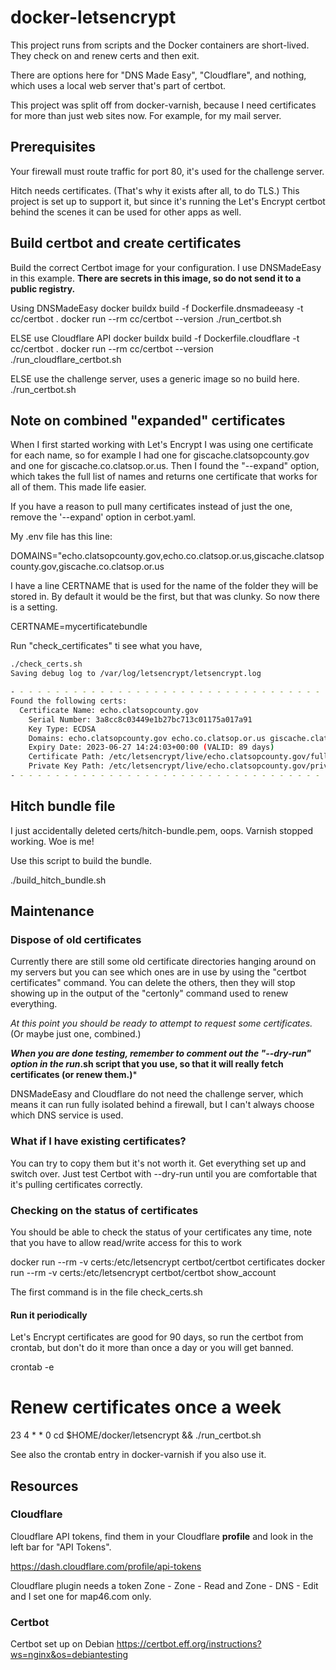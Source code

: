 # docker-letsencrypt

This project runs from scripts and the Docker containers are
short-lived. They check on and renew certs and then exit.

There are options here for "DNS Made Easy", "Cloudflare", and nothing,
which uses a local web server that's part of certbot.  

This project was split off from docker-varnish, because
I need certificates for more than just web sites now. For
example, for my mail server.

## Prerequisites

Your firewall must route traffic for port 80, it's used for
the challenge server.

Hitch needs certificates. (That's why it exists after all, to do TLS.)
This project is set up to support it, but since it's running the
Let's Encrypt certbot behind the scenes it can be used for other apps
as well.

## Build certbot and create certificates

Build the correct Certbot image for your configuration. I use
DNSMadeEasy in this example.  **There are secrets in this image, so do
not send it to a public registry.**

Using DNSMadeEasy
   docker buildx build -f Dockerfile.dnsmadeeasy -t cc/certbot .
   docker run --rm cc/certbot --version
   ./run_certbot.sh

ELSE use Cloudflare API
   docker buildx build -f Dockerfile.cloudflare -t cc/certbot .
   docker run --rm cc/certbot --version
   ./run_cloudflare_certbot.sh

ELSE use the challenge server, uses a generic image so no build here.
    ./run_certbot.sh
    
## Note on combined "expanded" certificates

When I first started working with Let's Encrypt I was using one
certificate for each name, so for example I had one for
giscache.clatsopcounty.gov and one for giscache.co.clatsop.or.us. Then
I found the "--expand" option, which takes the full list of names and
returns one certificate that works for all of them. This made life
easier.

If you have a reason to pull many certificates instead of just the one,
remove the '--expand' option in cerbot.yaml.

My .env file has this line:

DOMAINS="echo.clatsopcounty.gov,echo.co.clatsop.or.us,giscache.clatsopcounty.gov,giscache.co.clatsop.or.us

I have a line CERTNAME that is used for the name of the folder they will be stored in.
By default it would be the first, but that was clunky. So now there is a setting.

CERTNAME=mycertificatebundle

Run "check_certificates" ti see what you have,

```bash
./check_certs.sh
Saving debug log to /var/log/letsencrypt/letsencrypt.log

- - - - - - - - - - - - - - - - - - - - - - - - - - - - - - - - - - - - - - - -
Found the following certs:
  Certificate Name: echo.clatsopcounty.gov
    Serial Number: 3a8cc8c03449e1b27bc713c01175a017a91
    Key Type: ECDSA
    Domains: echo.clatsopcounty.gov echo.co.clatsop.or.us giscache.clatsopcounty.gov giscache.co.clatsop.or.us
    Expiry Date: 2023-06-27 14:24:03+00:00 (VALID: 89 days)
    Certificate Path: /etc/letsencrypt/live/echo.clatsopcounty.gov/fullchain.pem
    Private Key Path: /etc/letsencrypt/live/echo.clatsopcounty.gov/privkey.pem
- - - - - - - - - - - - - - - - - - - - - - - - - - - - - - - - - - - - - - - -
```

## Hitch bundle file

I just accidentally deleted certs/hitch-bundle.pem, oops. Varnish stopped working. Woe is me!

Use this script to build the bundle.

  ./build_hitch_bundle.sh

## Maintenance

### Dispose of old certificates

Currently there are still some old certificate directories hanging
around on my servers but you can see which ones are in use by using
the "certbot certificates" command. You can delete the others, then
they will stop showing up in the output of the "certonly" command used
to renew everything.


*At this point you should be ready to attempt to request some certificates.* (Or maybe just one, combined.)

***When you are done testing, remember to comment out the "--dry-run"
   option in the run*.sh script that you use, so that it will really fetch
   certificates (or renew them.)***

DNSMadeEasy and Cloudflare do not need the challenge server,
which means it can run fully isolated behind a firewall,
but I can't always choose which DNS service is used.

### What if I have existing certificates?

You can try to copy them but it's not worth it. Get everything set up and switch over. Just test Certbot with --dry-run until you are comfortable that it's pulling certificates correctly.

### Checking on the status of certificates

You should be able to check the status of your certificates any time, note
that you have to allow read/write access for this to work

   docker run --rm -v certs:/etc/letsencrypt certbot/certbot certificates
   docker run --rm -v certs:/etc/letsencrypt certbot/certbot show_account

The first command is in the file check_certs.sh

#### Run it periodically

Let's Encrypt certificates are good for 90 days, so run the certbot from crontab, 
but don't do it more than once a day or you will get banned. 

   crontab -e
   # Renew certificates once a week
   23 4  * * 0  cd $HOME/docker/letsencrypt && ./run_certbot.sh

See also the crontab entry in docker-varnish if you also use it.

## Resources

### Cloudflare

Cloudflare API tokens, find them in your Cloudflare **profile** and look in the left bar for "API Tokens". 

https://dash.cloudflare.com/profile/api-tokens

Cloudflare plugin needs a token Zone - Zone - Read and Zone - DNS - Edit and I set one for map46.com only.

### Certbot

Certbot set up on Debian
https://certbot.eff.org/instructions?ws=nginx&os=debiantesting

